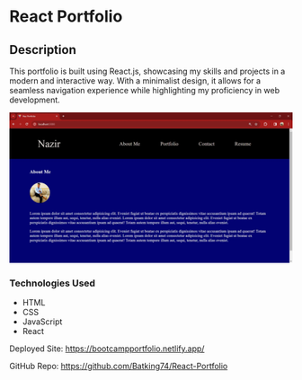 # React Portfolio

## Description
This portfolio is built using React.js, showcasing my skills and projects in a modern and interactive way. With a minimalist design, it allows for a seamless navigation experience while highlighting my proficiency in web development.

![Image of Nazir's React Project](./src/Assets/images/Naz%20Portfolio%20-%202_22_2024.webp)


### Technologies Used
- HTML
- CSS
- JavaScript
- React

Deployed Site: https://bootcampportfolio.netlify.app/

GitHub Repo: https://github.com/Batking74/React-Portfolio
